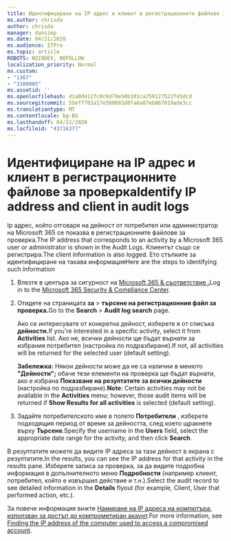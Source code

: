 ```yaml
---
title: Идентифициране на IP адрес и клиент в регистрационните файлове за проверка
ms.author: chrisda
author: chrisda
manager: dansimp
ms.date: 04/21/2020
ms.audience: ITPro
ms.topic: article
ROBOTS: NOINDEX, NOFOLLOW
localization_priority: Normal
ms.custom:
- "1367"
- "3100005"
ms.assetid: ''
ms.openlocfilehash: d1a0d412fc0c6d79e50b101ca759127522f45dcd
ms.sourcegitcommit: 55eff703a17e500681d8fa6a87eb067019ade3cc
ms.translationtype: MT
ms.contentlocale: bg-BG
ms.lasthandoff: 04/22/2020
ms.locfileid: "43716377"
---
```

# <a name="identify-ip-address-and-client-in-audit-logs"></a><span data-ttu-id="7f612-102">Идентифициране на IP адрес и клиент в регистрационните файлове за проверка</span><span class="sxs-lookup"><span data-stu-id="7f612-102">Identify IP address and client in audit logs</span></span>

<span data-ttu-id="7f612-103">Ip адрес, който отговаря на дейност от потребител или администратор на Microsoft 365 се показва в регистрационните файлове за проверка.</span><span class="sxs-lookup"><span data-stu-id="7f612-103">The IP address that corresponds to an activity by a Microsoft 365 user or administrator is shown in the Audit Logs.</span></span> <span data-ttu-id="7f612-104">Клиентът също се регистрира.</span><span class="sxs-lookup"><span data-stu-id="7f612-104">The client information is also logged.</span></span> <span data-ttu-id="7f612-105">Ето стъпките за идентифициране на такава информация</span><span class="sxs-lookup"><span data-stu-id="7f612-105">Here are the steps to identifying such information</span></span>

1. <span data-ttu-id="7f612-106">Влезте в центъра за сигурност на [Microsoft 365 & съответствие .](https://protection.office.com/)</span><span class="sxs-lookup"><span data-stu-id="7f612-106">Log in to the [Microsoft 365 Security & Compliance Center](https://protection.office.com/).</span></span>

2. <span data-ttu-id="7f612-107">Отидете на страницата **за** > **търсене на регистрационния файл за проверка.**</span><span class="sxs-lookup"><span data-stu-id="7f612-107">Go to the **Search** > **Audit log search** page.</span></span>

   <span data-ttu-id="7f612-108">Ако се интересувате от конкретна дейност, изберете я от списъка **дейности.**</span><span class="sxs-lookup"><span data-stu-id="7f612-108">If you're interested in a specific activity, select it from **Activities** list.</span></span> <span data-ttu-id="7f612-109">Ако не, всички дейности ще бъдат върнати за избрания потребител (настройка по подразбиране).</span><span class="sxs-lookup"><span data-stu-id="7f612-109">If not, all activities will be returned for the selected user (default setting).</span></span>

   <span data-ttu-id="7f612-110">**Забележка:** Някои дейности може да не са налични в менюто **"Дейности";** обаче тези елементи на проверка ще бъдат върнати, ако е избрана **Показване на резултатите за всички дейности** (настройка по подразбиране).</span><span class="sxs-lookup"><span data-stu-id="7f612-110">**Note**: Certain activities may not be available in the **Activities** menu; however, those audit items will be returned if **Show Results for all activities** is selected (default setting).</span></span>

3. <span data-ttu-id="7f612-111">Задайте потребителското име в полето **Потребители** , изберете подходящия период от време за дейността, след което щракнете върху **Търсене**.</span><span class="sxs-lookup"><span data-stu-id="7f612-111">Specify the username in the **Users** field, select the appropriate date range for the activity, and then click **Search**.</span></span>

<span data-ttu-id="7f612-112">В резултатите можете да видите IP адреса за тази дейност в екрана с резултатите.</span><span class="sxs-lookup"><span data-stu-id="7f612-112">In the results, you can see the IP address for that activity in the results pane.</span></span> <span data-ttu-id="7f612-113">Изберете записа за проверка, за да видите подробна информация в допълнителното меню **Подробности** (например клиент, потребител, който е извършил действие и т.н.).</span><span class="sxs-lookup"><span data-stu-id="7f612-113">Select the audit record to see detailed information in the **Details** flyout (for example, Client, User that performed action, etc.).</span></span>

<span data-ttu-id="7f612-114">За повече информация вижте [Намиране на IP адреса на компютъра, използван за достъп до компрометиран акаунт](https://docs.microsoft.com/office365/securitycompliance/auditing-troubleshooting-scenarios#finding-the-ip-address-of-the-computer-used-to-access-a-compromised-account).</span><span class="sxs-lookup"><span data-stu-id="7f612-114">For more information, see [Finding the IP address of the computer used to access a compromised account](https://docs.microsoft.com/office365/securitycompliance/auditing-troubleshooting-scenarios#finding-the-ip-address-of-the-computer-used-to-access-a-compromised-account).</span></span>
